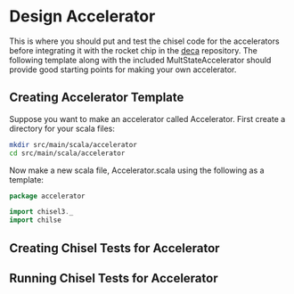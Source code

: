 # Design Accelerator #

This is where you should put and test the chisel code for the accelerators before integrating it with the rocket chip in the [deca](https://ada.csse.rose-hulman.edu/neuroprocessor-group/deca/tree/master) repository. The following template along with the included MultStateAccelerator should provide good starting points for making your own accelerator.

## Creating Accelerator Template ##

Suppose you want to make an accelerator called Accelerator. First create a directory for your scala files:

```bash
mkdir src/main/scala/accelerator
cd src/main/scala/accelerator
```

Now make a new scala file, Accelerator.scala using the following as a template:
```scala
package accelerator

import chisel3._
import chilse
```

## Creating Chisel Tests for Accelerator ##

## Running Chisel Tests for Accelerator ##

